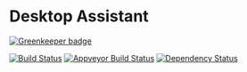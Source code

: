 # Desktop Assistant

[![Greenkeeper badge](https://badges.greenkeeper.io/desktop-assistant/desktop-assistant.svg)](https://greenkeeper.io/)

[![Build Status][travis-image]][travis-url]
[![Appveyor Build Status][appveyor-image]][appveyor-url]
[![Dependency Status][david_img]][david_site]


[travis-image]: https://travis-ci.org/desktop-assistant/desktop-assistant.svg?branch=master
[travis-url]: https://travis-ci.org/desktop-assistant/desktop-assistant
[appveyor-image]: https://ci.appveyor.com/api/projects/status/q300et01varm5v00?svg=true
[appveyor-url]: https://ci.appveyor.com/project/desktop-assistant/desktop-assistant/branch/master
[david_img]: https://img.shields.io/david/matthieuh/desktop-assistant.svg
[david_site]: https://david-dm.org/desktop-assistant/desktop-assistant
